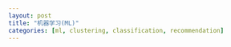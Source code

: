 ```yaml
---
layout: post
title: "机器学习(ML)"
categories: [ml, clustering, classification, recommendation]
---
```

